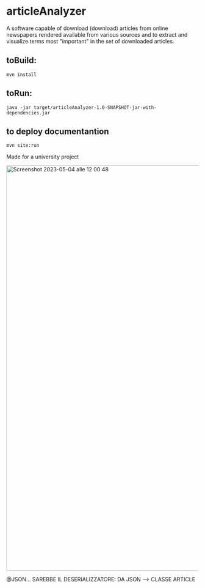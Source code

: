 # articleAnalyzer
A software capable of download (download) articles from online newspapers rendered available from various sources and to extract and visualize terms most "important" in the set of downloaded articles.

## toBuild:
    mvn install
## toRun:
    java -jar target/articleAnalyzer-1.0-SNAPSHOT-jar-with-dependencies.jar
## to deploy documentantion
    mvn site:run

Made for a university project

<img width="1060" alt="Screenshot 2023-05-04 alle 12 00 48" src="https://user-images.githubusercontent.com/118459127/236173403-1a4968da-29c4-4963-a2b7-8f08647a00bc.png">

@JSON... SAREBBE IL DESERIALIZZATORE: DA JSON --> CLASSE ARTICLE
